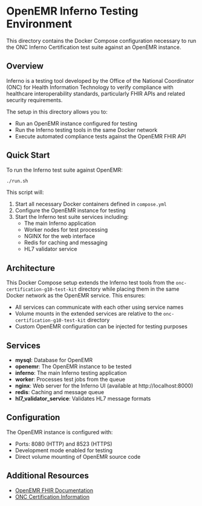 # OpenEMR Inferno Testing Environment

This directory contains the Docker Compose configuration necessary to run the ONC Inferno Certification test suite against an OpenEMR instance.

## Overview

Inferno is a testing tool developed by the Office of the National Coordinator (ONC) for Health Information Technology to verify compliance with healthcare interoperability standards, particularly FHIR APIs and related security requirements.

The setup in this directory allows you to:
- Run an OpenEMR instance configured for testing
- Run the Inferno testing tools in the same Docker network
- Execute automated compliance tests against the OpenEMR FHIR API

## Quick Start

To run the Inferno test suite against OpenEMR:

```bash
./run.sh
```

This script will:
1. Start all necessary Docker containers defined in `compose.yml`
2. Configure the OpenEMR instance for testing
3. Start the Inferno test suite services including:
   - The main Inferno application
   - Worker nodes for test processing
   - NGINX for the web interface
   - Redis for caching and messaging
   - HL7 validator service

## Architecture

This Docker Compose setup extends the Inferno test tools from the `onc-certification-g10-test-kit` directory while placing them in the same Docker network as the OpenEMR service. This ensures:

- All services can communicate with each other using service names
- Volume mounts in the extended services are relative to the `onc-certification-g10-test-kit` directory
- Custom OpenEMR configuration can be injected for testing purposes

## Services

- **mysql**: Database for OpenEMR
- **openemr**: The OpenEMR instance to be tested
- **inferno**: The main Inferno testing application
- **worker**: Processes test jobs from the queue
- **nginx**: Web server for the Inferno UI (available at http://localhost:8000)
- **redis**: Caching and message queue
- **hl7_validator_service**: Validates HL7 message formats

## Configuration

The OpenEMR instance is configured with:
- Ports: 8080 (HTTP) and 8523 (HTTPS)
- Development mode enabled for testing
- Direct volume mounting of OpenEMR source code

## Additional Resources

- [OpenEMR FHIR Documentation](../../FHIR_README.md)
- [ONC Certification Information](https://www.healthit.gov/topic/certification-ehrs/certification-health-it)
